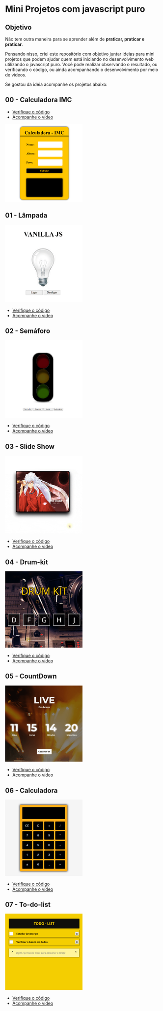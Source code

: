 # Mini Projetos com javascript puro

## Objetivo
Não tem outra maneira para se aprender além de **praticar, praticar e praticar**.

Pensando nisso, criei este repositório com objetivo juntar ideias para mini projetos que podem ajudar quem está iniciando no desenvolvimento web utilizando o javascript puro.
Você pode realizar observando o resultado, ou verificando o código, ou ainda acompanhando o desenvolvimento por meio de videos.

Se gostou da ideia acompanhe os projetos abaixo:

## 00 - Calculadora IMC
* [Verifique o código](./00-imc/)
* [Acompanhe o vídeo](https://youtu.be/RacwEvoTz_Y)

[<img src='./img/00-imc.gif' width='50%'>](https://fernandoleonid.github.io/mini-projetos-js/00-imc/)

## 01 - Lâmpada
<a href='https://fernandoleonid.github.io/mini-projetos-js/01-lamp/'><img src='./img/01-lamp.gif' width='50%'></a>
* <a href="./01-lamp/">Verifique o código</a>
* <a href="https://youtu.be/4r0zOW9Zn-Y" target="_blank">Acompanhe o vídeo</a>

## 02 - Semáforo
<a href='https://fernandoleonid.github.io/mini-projetos-js/02-semaforo/'><img src='./img/02-semaforo.gif' width='50%'></a>
* <a href="./02-semaforo/">Verifique o código</a>
* <a href="https://youtu.be/EujFSEsZsk4" target="_blank">Acompanhe o vídeo</a>

## 03 - Slide Show
<a href='https://fernandoleonid.github.io/mini-projetos-js/03-slideshow/'><img src='./img/03-slideshow.gif' width='50%'></a>
* <a href="./03-slideshow/">Verifique o código</a>
* <a href="https://youtu.be/csNYVAS2ex8" target="_blank">Acompanhe o vídeo</a>

## 04 - Drum-kit
<a href='https://fernandoleonid.github.io/mini-projetos-js/04-DRUM-KIT/'><img src='./img/04-DRUM-KIT.gif' width='50%'></a>
* <a href="./04-DRUM-KIT/">Verifique o código</a>
* <a href="https://youtu.be/2qA8tlJ24uQ" target="_blank">Acompanhe o vídeo</a>

## 05 - CountDown
<a href='https://fernandoleonid.github.io/mini-projetos-js/05-countdown/'><img src='./img/05-countdown.gif' width='50%'></a>
* <a href="./05-countdown/">Verifique o código</a>
* <a href="https://youtu.be/nmWrwFjiCvo" target="_blank">Acompanhe o vídeo</a>

## 06 - Calculadora
<a href='https://fernandoleonid.github.io/mini-projetos-js/06-Calculadora/'><img src='./img/06-Calculadora.gif' width='50%'></a>
* <a href="./06-Calculadora/">Verifique o código</a>
* <a href="https://youtu.be/oRZQ5EZOrQk" target="_blank">Acompanhe o vídeo</a>

## 07 - To-do-list
<a href='https://fernandoleonid.github.io/mini-projetos-js/07-todo-List/'><img src='./img/07-todo-List.gif' width='50%'></a>
* <a href="./07-todo-List/">Verifique o código</a>
* <a href="https://youtu.be/oGEYs52ZuHY" target="_blank">Acompanhe o vídeo</a>
